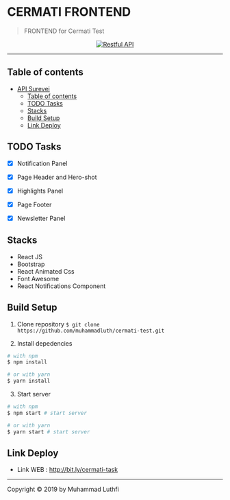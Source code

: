 # CERMATI FRONTEND

> FRONTEND for Cermati Test

<p align="center">
  <a href="https://nodejs.org/">
    <img title="Restful API" src="https://www.fullstacklabs.co/img/developersReact/React@2x.png">
  </a>
</p>

---

## Table of contents

- [API Surevei](#API-Media)
  - [Table of contents](#table-of-contents)
  - [TODO Tasks](#todo-tasks)
  - [Stacks](#stacks)
  - [Build Setup](#build-setup)
  - [Link Deploy](#link-web)

## TODO Tasks

- [x] Notification Panel
- [x] Page Header and Hero-shot
- [x] Highlights Panel
- [x] Page Footer
- [x] Newsletter Panel


## Stacks

- React JS
- Bootstrap
- React Animated Css
- Font Awesome
- React Notifications Component

## Build Setup

1. Clone repository
   `$ git clone https://github.com/muhammadluth/cermati-test.git`

2. Install depedencies

```bash
# with npm
$ npm install

# or with yarn
$ yarn install
```

3. Start server

```bash
# with npm
$ npm start # start server

# or with yarn
$ yarn start # start server

```

## Link Deploy

- Link WEB : http://bit.ly/cermati-task

---

Copyright © 2019 by Muhammad Luthfi